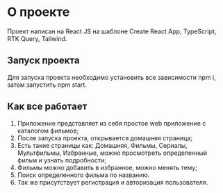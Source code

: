 # О проекте

Проект написан на React JS на шаблоне Create React App, TypeScript, RTK Query, Tailwind.

## Запуск проекта

Для запуска проекта необходимо установить все зависимости npm i, затем запустить npm start.

## Как все работает

1. Приложение представляет из себя простое web приложение с каталогом фильмов;
2. После запуска проекта, открывается домашняя страница;  
3. Есть такие страницы как: Домашняя, Фильмы, Сериалы, Мультфильмы, Избранные, можно просмотреть определенный фильм и узнать подробности;
4. Фильмы можно добавить в избранное, можно менять тему;
5. Поиск определенного фильма по названию.
6. Так же присутствует регистрация и авторизация пользователя.
